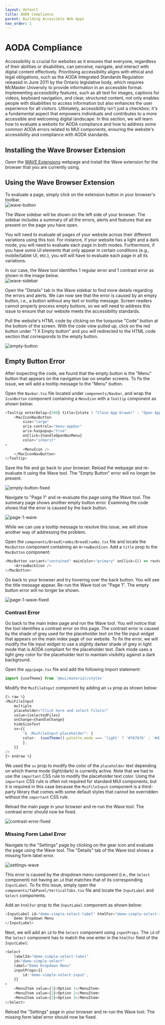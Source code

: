 ```yaml
---
layout: default
title: AODA Compliance
parent: Building Accessible Web Apps
nav_order: 1
---
```


# AODA Compliance 

Accessibility is crucial for websites as it ensures that everyone, regardless of their abilities or disabilities, can perceive, navigate, and interact with digital content effectively. Prioritising accessibility aligns with ethical and legal obligations, such as the AODA Integrated Standards Regulation released in June 2011 by the Ontario legislative body, which requires McMaster University to provide information in an accessible format. Implementing accessibility features, such as alt text for images, captions for videos, keyboard navigation, and clear, structured content, not only enables people with disabilities to access information but also enhances the user experience for all visitors. Ultimately, accessibility isn't just a checkbox; it's a fundamental aspect that empowers individuals and contributes to a more accessible and welcoming digital landscape. In this section, we will learn how to evaluate a website for AODA compliance and how to address some common AODA errors related to MUI components, ensuring the website's accessibility and compliance with AODA standards.

## Installing the Wave Browser Extension
Open the [WAVE Extensions](https://wave.webaim.org/extension/) webpage and install the Wave extension for the browser that you are currently using. 

## Using the Wave Browser Extension
To evaluate a page, simply click on the extension button in your browser's toolbar.  
![wave-button](assets/img/wave-button.png)

The Wave sidebar will be shown on the left side of your browser. The sidebar includes a summary of all the errors, alerts and features that are present on the page you have open.

You will need to evaluate all pages of your website across their different variations using this tool. For instance, if your website has a light and a dark mode, you will need to evaluate each page in both modes. Furthermore, if you have some UI elements that only appear in certain conditions (e.g., mobile/tablet UI, etc.), you will will have to evaluate each page in all its variations. 

In our case, the Wave tool identifies 1 regular error and 1 contrast error as shown in the image below.  
![wave-sidebar](assets/img/wave-sidebar.png)

Open the "Details" tab in the Wave sidebar to find more details regarding the errors and alerts. We can now see that the error is caused by an empty button, i.e., a button without any text or tooltip message. Screen readers cannot properly process empty buttons, so we will need to address this issue to ensure that our website meets the accessibility standards.

Pull the website's HTML code by clicking on the turquoise "Code" button at the bottom of the screen. With the code view pulled up, click on the red button under "1 X Empty button" and you will redirected to the HTML code section that corresponds to the empty button. 

![empty-button](assets/img/empty-button.png)

## Empty Button Error
After inspecting the code, we found that the empty button is the "Menu" button that appears on the navigation bar on smaller screens. To fix the issue, we will add a tooltip message to the "Menu" button.

Open the `Navbar.tsx` file located under `components/Navbar`, and wrap the `IconButton` component containing a `MenuIcon` with a `Tooltip` component as shown below:
```ts
<Tooltip enterDelay={500} title={state ? "Close App Drawer" : "Open App Drawer"}>
	<MacIconNavButton
		size="large"
		aria-controls="menu-appbar"
		aria-haspopup="true"
		onClick={handleOpenNavMenu}
		color="inherit"
>
		<MenuIcon />
	</MacIconNavButton>
</Tooltip>
```

Save the file and go back to your browser. Reload the webpage and re-evaluate it using the Wave tool. The "Empty Button" error will no longer be present. 

![empty-button-fixed](assets/img/empty-button-fixed.png)

Navigate to "Page 1" and re-evaluate the page using the Wave tool. The summary page shows another empty button error. Examining the code shows that the error is caused by the back button.

![page-1-wave](assets/img/page-1-wave.png)

While we can use a tooltip message to resolve this issue, we will show another way of addressing the problem.

Open the `components/BreadCrumbs/BreadCrumbs.tsx` file and locate the `MacButton` component containing an `ArrowBackIcon`. Add a `title` prop to the `MacButton` component:
```ts
<MacButton variant="contained" mainColor="primary" onClick={() => router.back()} title={"Back"}>
    <ArrowBackIcon />
</MacButton>
```

Go back to your browser and try hovering over the back button. You will see the title message appear.
Re-run the Wave tool on "Page 1". The empty button error will no longer be shown.

![page-1-wave-fixed](assets/img/page-1-wave-fixed.png)

### Contrast Error
Go back to the main index page and run the Wave tool. You will notice that the tool identifies a contrast error on this page. The contrast error is caused by the shade of grey used for the placeholder text on the file input widget that appears on the main index page of our website. To fix the error, we will modify the file input widget to use a slightly darker shade of grey in light mode that is AODA compliant for the placeholder text. Dark mode uses a light grey color for the placeholder text to maintain visibility against a dark background.

Open the `app/page.tsx` file and add the following import statement:
```ts
import {useTheme} from '@mui/material/styles'
```
Modify the `MuiFileInput` component by adding an `sx` prop as shown below:
```ts
{% raw %}
<MuiFileInput  
	multiple  
	placeholder="Click here and select file(s)"  
	value={selectedFiles}  
	onChange={handleChange}  
	hideSizeText  
	sx={{  
		"& .MuiFileInput-placeholder": {  
		color:  (useTheme().palette.mode === 'light' ? '#767676' : '#d3d3d3') + '!important', 
		},  
	}}  
/>
{% endraw %}
```

We used the `sx` prop to modify the color of the `placeholder` text depending on which theme mode (light/dark) is currently active. Note that we had to use the `important` CSS rule to modify the placeholder text color. Using the `important` CSS rule is often not required for standard MUI components, but it is required in this case because the `MuiFileInput` component is a third-party library that comes with some default styles that cannot be overridden without the  `important` CSS rule. 

Reload the main page in your browser and re-run the Wave tool. The contrast error should now be fixed.

![contrast-error-fixed](assets/img/contrast-error-fixed.png)

### Missing Form Label Error

Navigate to the "Settings" page by clicking on the gear icon and evaluate the page using the Wave tool. The "Details" tab of the Wave tool shows a missing form label error.

![settings-wave](assets/img/settings-wave.png)

This error is caused by the dropdown menu component (i.e., the `Select` component) not having an `id` that matches that of its corresponding `InputLabel`. To fix this issue, simply open the `components/TabPanel/VerticalTabs.tsx` file and locate the `InputLabel` and `Select` components.

Add an `htmlFor` prop to the `InputLabel` component as shown below:
```ts
<InputLabel id="demo-simple-select-label" htmlFor="demo-simple-select-input">
	Demo Dropdown Menu
</InputLabel>
```

Next, we will add an `id` to the `Select` component using `inputProps`. The `id` of the `Select` component has to match the one enter in the `htmlFor` field of the `InputLabel`:
```ts
<Select
	labelId="demo-simple-select-label"
	id="demo-simple-select"
	label="Demo Dropdown Menu"
	inputProps={{
		id:'demo-simple-select-input',
	}}
>
	<MenuItem value={1}>Option 1</MenuItem>
	<MenuItem value={2}>Option 2</MenuItem>
	<MenuItem value={3}>Option 3</MenuItem>
</Select>
```

Reload the "Settings" page in your browser and re-run the Wave tool. The missing form label error should now be fixed.  
